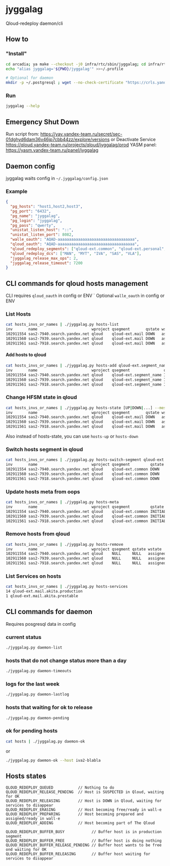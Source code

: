 # jyggalag

Qloud-redeploy daemon/cli

## How to

### "Install"
```bash
cd arcadia; ya make --checkout -j0 infra/rtc/sbin/jyggalag; cd infra/rtc/sbin/jyggalag; ya make
echo "alias jyggalag='${PWD}/jyggalag'" >>~/.profile

# Optional for daemon
mkdir -p ~/.postgresql ; wget --no-check-certificate "https://crls.yandex.net/allCAs.pem" -O ~/.postgresql/root.crt ; chmod 0600 ~/.postgresql/root.crt
```

### Run
```bash
jyggalag --help
```

## Emergency Shut Down
Run script from:
https://yav.yandex-team.ru/secret/sec-01dghyd6dam36v46jp7cbb44zz/explore/versions
or
Deactivate Service
https://qloud.yandex-team.ru/projects/qloud/jyggalag/prod
YASM panel: https://yasm.yandex-team.ru/panel/jyggalag 

## Daemon config

jyggalag waits config in ```~/.jyggalag/config.json```
### Example
```json
{
  "pg_hosts": "host1,host2,host3",
  "pg_port": "6432",
  "pg_name": "jyggalag",
  "pg_login": "jyggalag",
  "pg_pass": "qwerty",
  "unistat_listen_host": "::",
  "unistat_listen_port": 8082,
  "walle_oauth": "AQAD-aaaaaaaaaaaaaaaaaaaaaaaaaaaaaaaaaa",
  "qloud_oauth": "AQAD-aaaaaaaaaaaaaaaaaaaaaaaaaaaaaaaaaa",
  "qloud_redeploy_segments": ["qloud-ext.common", "qloud-ext.personal", "qloud-ext.outsource"],
  "qloud_redeploy_dcs": ["MAN", "MYT", "IVA", "SAS", "VLA"],
  "jyggalag_release_max_ops": 2,
  "jyggalag_release_timeout": 7200
}
```

## CLI commands for qloud hosts management
CLI requires ```qloud_oauth``` in config or ENV `
Optional  ```walle_oauth``` in config or ENV

### List Hosts
```bash
cat hosts_invs_or_names | ./jyggalag.py hosts-list
inv       name                        wproject qsegment       qstate wstate   wstatus qslots
102911554 sas2-7940.search.yandex.net qloud    qloud-ext.mail DOWN   assigned ready   0
102911560 sas2-7939.search.yandex.net qloud    qloud-ext.mail DOWN   assigned ready   0
102911561 sas2-7918.search.yandex.net qloud    qloud-ext.mail DOWN   assigned ready   0
```

#### Add hosts to qloud
```bash
cat hosts_invs_or_names | ./jyggalag.py hosts-add qloud-ext.segment_name
inv       name                        wproject qsegment               qstate  wstate   wstatus qslots
102911554 sas2-7940.search.yandex.net qloud    qloud-ext.segment_name INITIAL assigned ready   0
102911560 sas2-7939.search.yandex.net qloud    qloud-ext.segment_name INITIAL assigned ready   0
102911561 sas2-7918.search.yandex.net qloud    qloud-ext.segment_name INITIAL assigned ready   0
```

### Change HFSM state in qloud
```bash
cat hosts_invs_or_names | ./jyggalag.py hosts-state [UP|DOWN|...] --message 'ST'
inv       name                        wproject qsegment       qstate wstate   wstatus qslots
102911554 sas2-7940.search.yandex.net qloud    qloud-ext.mail DOWN   assigned ready   0
102911560 sas2-7939.search.yandex.net qloud    qloud-ext.mail DOWN   assigned ready   0
102911561 sas2-7918.search.yandex.net qloud    qloud-ext.mail DOWN   assigned ready   0
```

Also instead of hosts-state, you can use  ```hosts-up``` or ```hosts-down``` 

### Switch hosts segment in qloud
```bash
cat hosts_invs_or_names | ./jyggalag.py hosts-switch-segment qloud-ext.common --message 'ST'
inv       name                        wproject qsegment         qstate wstate   wstatus qslots
102911554 sas2-7940.search.yandex.net qloud    qloud-ext.common DOWN   assigned ready   0
102911560 sas2-7939.search.yandex.net qloud    qloud-ext.common DOWN   assigned ready   0
102911561 sas2-7918.search.yandex.net qloud    qloud-ext.common DOWN   assigned ready   0
```

### Update hosts meta from oops
```bash
cat hosts_invs_or_names | ./jyggalag.py hosts-meta
inv       name                        wproject qsegment         qstate  wstate   wstatus qslots
102911554 sas2-7940.search.yandex.net qloud    qloud-ext.common INITIAL assigned ready   0
102911560 sas2-7939.search.yandex.net qloud    qloud-ext.common INITIAL assigned ready   0
102911561 sas2-7918.search.yandex.net qloud    qloud-ext.common INITIAL assigned ready   0
```

### Remove hosts from qloud
```bash
cat hosts_invs_or_names | ./jyggalag.py hosts-remove
inv       name                        wproject qsegment qstate wstate   wstatus qslots
102911554 sas2-7940.search.yandex.net qloud    NULL     NULL   assigned ready   0
102911560 sas2-7939.search.yandex.net qloud    NULL     NULL   assigned ready   0
102911561 sas2-7918.search.yandex.net qloud    NULL     NULL   assigned ready   0
```

### List Services on hosts
```bash
cat hosts_invs_or_names | ./jyggalag.py hosts-services
14 qloud-ext.mail.akita.production
1 qloud-ext.mail.akita.prestable
```


## CLI commands for daemon
Requires posgresql data in config

### current status
```bash
./jyggalag.py daemon-list
```

### hosts that do not change status more than a day 
```bash
./jyggalag.py daemon-timeouts
```

### logs for the last week
```bash
./jyggalag.py daemon-lastlog
```

### hosts that waiting for ok to release
```bash
./jyggalag.py daemon-pending
```

### ok for pending hosts
```bash
cat hosts | ./jyggalag.py daemon-ok
```
or
```bash
./jyggalag.py daemon-ok --host iva2-blabla
```

## Hosts states

```
QLOUD_REDEPLOY_QUEUED           // Nothing to do
QLOUD_REDEPLOY_RELEASE_PENDING  // Host is SUSPECTED in Qloud, waiting for OK
QLOUD_REDEPLOY_RELEASING        // Host is DOWN in Qloud, waiting for services to disappear
QLOUD_REDEPLOY_ERASING          // Host becoming free/ready in wall-e
QLOUD_REDEPLOY_PREPARING        // Host becoming prepared and assigned/ready in wall-e
QLOUD_REDEPLOY_ADDING           // Host becoming part of The Qloud

QLOUD_REDEPLOY_BUFFER_BUSY            // Buffer host is in production segment
QLOUD_REDEPLOY_BUFFER_FREE            // Buffer host is doing nothing
QLOUD_REDEPLOY_BUFFER_RELEASE_PENDING // Buffer host wants to be free ond waiting for OK
QLOUD_REDEPLOY_BUFFER_RELEASING       // Buffer host waiting for services to disappear
```